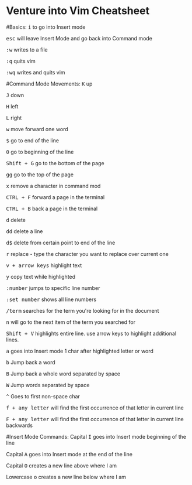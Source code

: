 # Venture into Vim Cheatsheet

#Basics:
<tt>i</tt> to go into Insert mode

<tt>esc</tt> will leave Insert Mode and go back into Command mode

<tt>:w</tt> writes to a file

<tt>:q</tt> quits vim

<tt>:wq</tt> writes and quits vim

#Command Mode Movements:
<tt>K</tt> up

<tt>J</tt> down

<tt>H</tt> left

<tt>L</tt> right

<tt>w</tt> move forward one word

<tt>$</tt> go to end of the line

<tt>0</tt> go to beginning of the line

<tt>Shift + G</tt> go to the bottom of the page

<tt>gg</tt> go to the top of the page

<tt>x</tt> remove a character in command mod

<tt>CTRL + F</tt> forward a page in the terminal

<tt>CTRL + B</tt> back a page in the terminal

<tt>d</tt> delete

<tt>dd</tt> delete a line

<tt>d$</tt> delete from certain point to end of the line

<tt>r</tt> replace - type the character you want to replace over current one

<tt>v + arrow keys</tt> highlight text

<tt>y</tt> copy text while highlighted 

<tt>:number</tt> jumps to specific line number

<tt>:set number</tt> shows all line numbers

<tt>/term</tt> searches for the term you're looking for in the document

<tt>n</tt> will go to the next item of the term you searched for

<tt>Shift + V</tt> highlights entire line. use arrow keys to highlight additional lines.

<tt>a</tt> goes into Insert mode 1 char after highlighted letter or word

<tt>b</tt> Jump back a word

<tt>B</tt> Jump back a whole word separated by space

<tt>W</tt> Jump words separated by space

<tt>^</tt> Goes to first non-space char

<tt>f + any letter</tt> will find the first occurrence of that letter in current line

<tt>F + any letter</tt> will find the first occurrence of that letter in current line backwards

#Insert Mode Commands:
Capital <tt>I</tt> goes into Insert mode beginning of the line

Capital <tt>A</tt> goes into Insert mode at the end of the line

Capital <tt>O</tt> creates a new line above where I am

Lowercase <tt>o</tt> creates a new line below where I am
